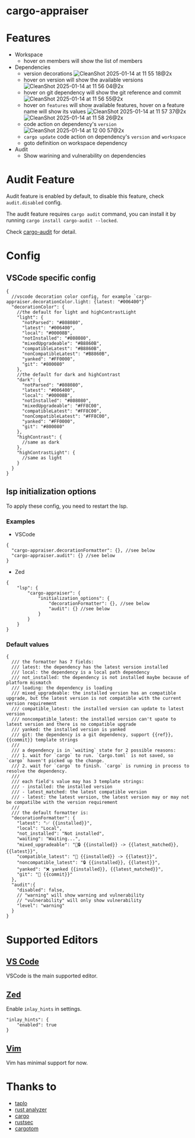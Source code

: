 # cargo-appraiser

# Features

- Workspace
  - hover on members will show the list of members
- Dependencies
  - version decorations ![CleanShot 2025-01-14 at 11 55 18@2x](https://github.com/user-attachments/assets/bad3f5ae-6242-4998-9d14-6aed0ebd9845)
  - hover on version will show the available versions ![CleanShot 2025-01-14 at 11 56 04@2x](https://github.com/user-attachments/assets/d04c73f3-9010-4ca4-b2d9-85af6afe4b59)
  - hover on git dependency will show the git reference and commit ![CleanShot 2025-01-14 at 11 56 55@2x](https://github.com/user-attachments/assets/37b70a50-27bc-4ad5-a851-ffe338682c1c)
  - hover on `features` will show available features, hover on a feature name
    will show its values ![CleanShot 2025-01-14 at 11 57 37@2x](https://github.com/user-attachments/assets/df9fcdc7-9f7f-41e7-9fde-43f08fe7d7b4) ![CleanShot 2025-01-14 at 11 58 26@2x](https://github.com/user-attachments/assets/55b1d02b-d01f-486e-81af-282a8027be4d)
  - code action on dependency's `version`  ![CleanShot 2025-01-14 at 12 00 57@2x](https://github.com/user-attachments/assets/ad4eab3c-d47c-415c-84c9-cc3253f15306)
  - `cargo update` code action on dependency's `version` and `workspace`
  - goto definition on workspace dependency
- Audit
  - Show warining and vulnerability on dependencies

# Audit Feature

Audit feature is enabled by default, to disable this feature, check `audit.disabled` config.

The audit feature requires `cargo audit` command, you can install it by running `cargo install cargo-audit --locked`.

Check [cargo-audit](https://crates.io/crates/cargo-audit) for detail.

# Config

## VSCode specific config

```jsonc
{
  //vscode decoration color config, for example `cargo-appraiser.decorationColor.light: {latest: "#006400"}`
  "decorationColor": {
    //the default for light and highContrastLight
    "light": {
      "notParsed": "#808080",
      "latest": "#006400",
      "local": "#00008B",
      "notInstalled": "#808080",
      "mixedUpgradeable": "#B8860B",
      "compatibleLatest": "#B8860B",
      "nonCompatibleLatest": "#B8860B",
      "yanked": "#FF0000",
      "git": "#800080"
    },
    //the default for dark and highContrast
    "dark": {
      "notParsed": "#808080",
      "latest": "#006400",
      "local": "#00008B",
      "notInstalled": "#808080",
      "mixedUpgradeable": "#FF8C00",
      "compatibleLatest": "#FF8C00",
      "nonCompatibleLatest": "#FF8C00",
      "yanked": "#FF0000",
      "git": "#800080"
    },
    "highContrast": {
      //same as dark
    },
    "highContrastLight": {
      //same as light
    }
  }
}
```

##  lsp initialization options

To apply these config, you need to restart the lsp.

### Examples

- VSCode

```jsonc
{
  "cargo-appraiser.decorationFormatter": {}, //see below
  "cargo-appraiser.audit": {} //see below
}
```

- Zed

```jsonc
{
    "lsp": {
        "cargo-appraiser": {
            "initialization_options": {
                "decorationFormatter": {}, //see below
                "audit": {} //see below
            }
        }
    }
}

```

### Default values

```jsonc
{
  /// the formatter has 7 fields:
  /// latest: the dependency has the latest version installed
  /// local: the dependency is a local path dependency
  /// not_installed: the dependency is not installed maybe because of platform mismatch
  /// loading: the dependency is loading
  /// mixed_upgradeable: the installed version has an compatible upgrade, but the latest version is not compatible with the current version requirement
  /// compatible_latest: the installed version can update to latest version
  /// noncompatible_latest: the installed version can't upate to latest version and there is no compatible upgrade
  /// yanked: the installed version is yanked
  /// git: the dependency is a git dependency, support {{ref}}, {{commit}} template strings
  ///
  /// a dependency is in `waiting` state for 2 possible reasons:
  /// 1. wait for `cargo` to run. `Cargo.toml` is not saved, so `cargo` haven't picked up the change.
  /// 2. wait for `cargo` to finish. `cargo` is running in process to resolve the dependency.
  ///
  /// each field's value may has 3 template strings:
  /// - installed: the installed version
  /// - latest_matched: the latest compatible version
  /// - latest: the latest version, the latest version may or may not be compatilbe with the version requirement
  ///
  /// the default formatter is:
  "decorationFormatter": {
    "latest": "✅ {{installed}}",
    "local": "Local",
    "not_installed": "Not installed",
    "waiting": "Waiting...",
    "mixed_upgradeable": "🚀🔒 {{installed}} -> {{latest_matched}},  {{latest}}",
    "compatible_latest": "🚀 {{installed}} -> {{latest}}",
    "noncompatible_latest": "🔒 {{installed}}, {{latest}}",
    "yanked": "❌ yanked {{installed}}, {{latest_matched}}",
    "git": "🐙 {{commit}}"
  },
  "audit":{
    "disabled": false,
    // "warning" will show warning and vulnerability
    // "vulnerability" will only show vulnerability
    "level": "warning"
  }
}
```

# Supported Editors

## [VS Code](https://marketplace.visualstudio.com/items?itemName=washan.cargo-appraiser)

VSCode is the main supported editor.

## [Zed](https://github.com/washanhanzi/zed-cargo-appraiser)

Enable `inlay_hints` in settings.

```jsonc
"inlay_hints": {
	"enabled": true
}
```

## [Vim](https://github.com/washanhanzi/cargo-appraiser.nvim)

Vim has minimal support for now.

# Thanks to

- [taplo](https://github.com/tamasfe/taplo)
- [rust analyzer](https://github.com/rust-lang/rust-analyzer)
- [cargo](https://github.com/rust-lang/cargo)
- [rustsec](https://github.com/rustsec/rustsec)
- [cargotom](https://github.com/frederik-uni/cargotom)
